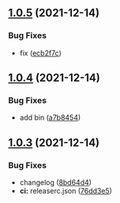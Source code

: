 ## [1.0.5](https://github.com/rap2hpoutre/create-elasticsearch-dataset/compare/v1.0.4...v1.0.5) (2021-12-14)


### Bug Fixes

* fix ([ecb2f7c](https://github.com/rap2hpoutre/create-elasticsearch-dataset/commit/ecb2f7c8fc8bf331099aa591e49f0bd43efa7aec))

## [1.0.4](https://github.com/rap2hpoutre/create-elasticsearch-dataset/compare/v1.0.3...v1.0.4) (2021-12-14)


### Bug Fixes

* add bin ([a7b8454](https://github.com/rap2hpoutre/create-elasticsearch-dataset/commit/a7b84548d12324a0dce884cf9174ad5b7a40ce5e))

## [1.0.3](https://github.com/rap2hpoutre/create-elasticsearch-dataset/compare/v1.0.2...v1.0.3) (2021-12-14)


### Bug Fixes

* changelog ([8bd64d4](https://github.com/rap2hpoutre/create-elasticsearch-dataset/commit/8bd64d4828c5c2ed6a32f9fd623b00cce35b449f))
* **ci:** releaserc.json ([76dd3e5](https://github.com/rap2hpoutre/create-elasticsearch-dataset/commit/76dd3e58b6227324a30c52964aa63cc04e96ad3f))
